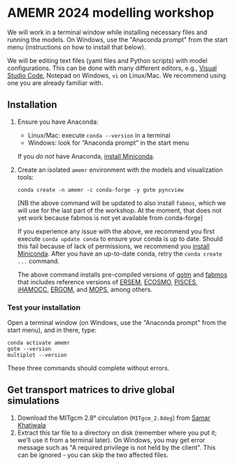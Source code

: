 # AMEMR 2024 modelling workshop

We will work in a terminal window while installing necessary files and running the models.
On Windows, use the "Anaconda prompt" from the start menu (instructions on how to install that below).

We will be editing text files (yaml files and Python scripts) with model configurations. This can be done with many different editors, e.g., [Visual Studio Code](https://code.visualstudio.com/), Notepad on Windows, `vi` on Linux/Mac. We recommend using one you are already familiar with.

## Installation

1. Ensure you have Anaconda:
   - Linux/Mac: execute `conda --version` in a terminal
   - Windows: look for “Anaconda prompt” in the start menu

   If you *do not* have Anaconda, [install Miniconda](https://docs.anaconda.com/miniconda/miniconda-install/).

2. Create an isolated `amemr` environment with the models and visualization tools:
   ```
   conda create -n amemr -c conda-forge -y gotm pyncview
   ```

   [NB the above command will be updated to also install `fabmos`, which we will use for the last part of the workshop. At the moment, that does not yet work because fabmos is not yet available from conda-forge]

   If you experience any issue with the above, we recommend you first execute `conda update conda` to ensure your conda is up to date.
   Should this fail because of lack of permissions, we recommend you [install Miniconda](https://docs.anaconda.com/miniconda/miniconda-install/).
   After you have an up-to-date conda, retry the `conda create ...` command.

   The above command installs pre-compiled versions of [gotm](https://gotm.net) and [fabmos](https://github.com/BoldingBruggeman/fabmos/wiki) that includes reference versions of [ERSEM](http://ersem.com), [ECOSMO](https://doi.org/10.5194/gmd-15-3901-2022), [PISCES](https://www.pisces-community.org/), [iHAMOCC](https://doi.org/10.5194/gmd-13-2393-2020), [ERGOM](https://ergom.net/), and [MOPS](https://doi.org/10.5194/gmd-8-2929-2015), among others.

### Test your installation

Open a terminal window (on Windows, use the "Anaconda prompt" from the start menu), and in there, type:

```
conda activate amemr
gotm --version
multiplot --version
```

These three commands should complete without errors.

## Get transport matrices to drive global simulations

1. Download the MITgcm 2.8° circulation (`MITgcm_2.8deg`) from [Samar Khatiwala](http://kelvin.earth.ox.ac.uk/spk/Research/TMM/TransportMatrixConfigs/)
2. Extract this tar file to a directory on disk (remember where you put it; we’ll use it from a terminal later). On Windows, you may get error message such as "A required privilege is not held by the client". This can be ignored - you can skip the two affected files.
